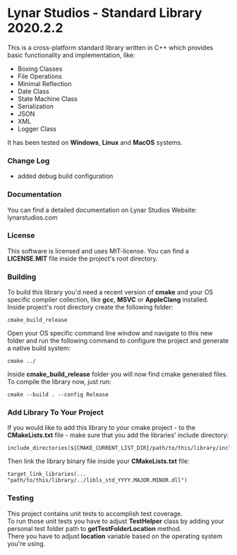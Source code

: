# Lynar Studios - Standard Library 2020.2.2 #

This is a cross-platform standard library written in C++ which provides basic functionality and implementation, like:
 
- Boxing Classes
- File Operations
- Minimal Reflection
- Date Class
- State Machine Class
- Serialization
- JSON
- XML
- Logger Class

It has been tested on __Windows__, __Linux__ and __MacOS__ systems.

### Change Log ###

- added debug build configuration

### Documentation ###

You can find a detailed documentation on Lynar Studios Website: lynarstudios.com

### License ###

This software is licensed and uses MIT-license. You can find a __LICENSE.MIT__ file inside the project's root directory.

### Building ###

To build this library you'd need a recent version of __cmake__ and your OS specific compiler collection, like __gcc__, __MSVC__ or __AppleClang__ installed.  
Inside project's root directory create the following folder:

```
cmake_build_release
```

Open your OS specific command line window and navigate to this new folder and run the following command to configure the project and generate a native build system:  

```
cmake ../
```

Inside __cmake_build_release__ folder you will now find cmake generated files. To compile the library now, just run:   

```
cmake --build . --config Release
```

### Add Library To Your Project ###

If you would like to add this library to your cmake project - to the __CMakeLists.txt__ file - make sure that you add the libraries' include directory:

```
include_directories(${CMAKE_CURRENT_LIST_DIR}/path/to/this/library/include)
```

Then link the library binary file inside your __CMakeLists.txt__ file:

```
target_link_libraries(... "path/to/this/library/../libls_std_YYYY.MAJOR.MINOR.dll")
```

### Testing ###

This project contains unit tests to accomplish test coverage.  
To run those unit tests you have to adjust __TestHelper__ class by adding your personal test folder path to __getTestFolderLocation__ method.  
There you have to adjust __location__ variable based on the operating system you're using.
